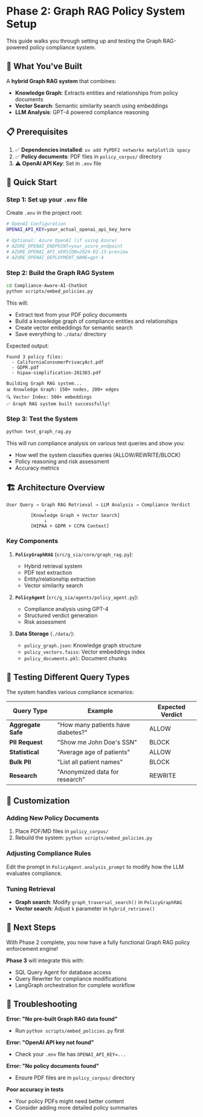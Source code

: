 # Phase 2: Graph RAG Policy System Setup

This guide walks you through setting up and testing the Graph RAG-powered policy compliance system.

## 🎯 What You've Built

A **hybrid Graph RAG system** that combines:
- **Knowledge Graph**: Extracts entities and relationships from policy documents
- **Vector Search**: Semantic similarity search using embeddings  
- **LLM Analysis**: GPT-4 powered compliance reasoning

## 📋 Prerequisites

1. ✅ **Dependencies installed**: `uv add PyPDF2 networkx matplotlib spacy`
2. ✅ **Policy documents**: PDF files in `policy_corpus/` directory
3. ⚠️ **OpenAI API Key**: Set in `.env` file

## 🚀 Quick Start

### Step 1: Set up your `.env` file

Create `.env` in the project root:

```bash
# OpenAI Configuration
OPENAI_API_KEY=your_actual_openai_api_key_here

# Optional: Azure OpenAI (if using Azure)
# AZURE_OPENAI_ENDPOINT=your_azure_endpoint
# AZURE_OPENAI_API_VERSION=2024-02-15-preview
# AZURE_OPENAI_DEPLOYMENT_NAME=gpt-4
```

### Step 2: Build the Graph RAG System

```bash
cd Compliance-Aware-AI-Chatbot
python scripts/embed_policies.py
```

This will:
- Extract text from your PDF policy documents
- Build a knowledge graph of compliance entities and relationships
- Create vector embeddings for semantic search
- Save everything to `./data/` directory

Expected output:
```
Found 3 policy files:
  - CaliforniaConsumerPrivacyAct.pdf
  - GDPR.pdf  
  - hipaa-simplification-201303.pdf

Building Graph RAG system...
📊 Knowledge Graph: 150+ nodes, 200+ edges
🔍 Vector Index: 500+ embeddings
✅ Graph RAG system built successfully!
```

### Step 3: Test the System

```bash
python test_graph_rag.py
```

This will run compliance analysis on various test queries and show you:
- How well the system classifies queries (ALLOW/REWRITE/BLOCK)
- Policy reasoning and risk assessment
- Accuracy metrics

## 🏗️ Architecture Overview

```
User Query → Graph RAG Retrieval → LLM Analysis → Compliance Verdict
              ↓
         [Knowledge Graph + Vector Search]
              ↓
         [HIPAA + GDPR + CCPA Context]
```

### Key Components

1. **`PolicyGraphRAG`** (`src/g_sia/core/graph_rag.py`):
   - Hybrid retrieval system
   - PDF text extraction
   - Entity/relationship extraction
   - Vector similarity search

2. **`PolicyAgent`** (`src/g_sia/agents/policy_agent.py`):
   - Compliance analysis using GPT-4
   - Structured verdict generation
   - Risk assessment

3. **Data Storage** (`./data/`):
   - `policy_graph.json`: Knowledge graph structure
   - `policy_vectors.faiss`: Vector embeddings index
   - `policy_documents.pkl`: Document chunks

## 🧪 Testing Different Query Types

The system handles various compliance scenarios:

| Query Type | Example | Expected Verdict |
|------------|---------|------------------|
| **Aggregate Safe** | "How many patients have diabetes?" | ALLOW |
| **PII Request** | "Show me John Doe's SSN" | BLOCK |
| **Statistical** | "Average age of patients" | ALLOW |
| **Bulk PII** | "List all patient names" | BLOCK |
| **Research** | "Anonymized data for research" | REWRITE |

## 🔧 Customization

### Adding New Policy Documents

1. Place PDF/MD files in `policy_corpus/`
2. Rebuild the system: `python scripts/embed_policies.py`

### Adjusting Compliance Rules

Edit the prompt in `PolicyAgent.analysis_prompt` to modify how the LLM evaluates compliance.

### Tuning Retrieval

- **Graph search**: Modify `graph_traversal_search()` in `PolicyGraphRAG`
- **Vector search**: Adjust `k` parameter in `hybrid_retrieve()`

## 🎉 Next Steps

With Phase 2 complete, you now have a fully functional Graph RAG policy enforcement engine! 

**Phase 3** will integrate this with:
- SQL Query Agent for database access
- Query Rewriter for compliance modifications  
- LangGraph orchestration for complete workflow

## 🐛 Troubleshooting

**Error: "No pre-built Graph RAG data found"**
- Run `python scripts/embed_policies.py` first

**Error: "OpenAI API key not found"**  
- Check your `.env` file has `OPENAI_API_KEY=...`

**Error: "No policy documents found"**
- Ensure PDF files are in `policy_corpus/` directory

**Poor accuracy in tests**
- Your policy PDFs might need better content
- Consider adding more detailed policy summaries
